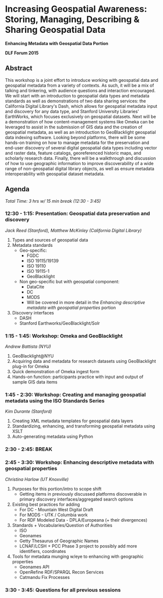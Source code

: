 # Increasing Geospatial Awareness: Storing, Managing, Describing & Sharing Geospatial Data
**Enhancing Metadata with Geospatial Data Portion**

**DLF Forum 2015**

## Abstract
This workshop is a joint effort to introduce working with geospatial data and geospatial metadata from a variety of contexts. As such, it will be a mix of talking and tinkering, with audience questions and interaction encouraged. We will start with an introduction to geospatial data types  and metadata standards as well as demonstrations of two data sharing services: the California Digital Library's Dash, which allows for geospatial metadata input and discovery for any data type, and Stanford University Libraries' EarthWorks, which focuses exclusively on geospatial datasets. Next will be a demonstration of how content-management systems like Omeka can be leveraged to assist in the submission of GIS data and the creation of geospatial metadata, as well as an introduction to GeoBlacklight geospatial data indexing software. Looking beyond platforms, there will be some hands-on training on how to manage metadata for the preservation and end-user discovery of several digital geospatial data types including vector and raster data, feature catalogs, georeferenced historic maps, and scholarly research data. Finally, there will be a walkthrough and discussion of how to use geographic information to improve discoverability of a wide range of non-geospatial digital library objects, as well as ensure metadata interoperability with geospatial dataset metadata.

## Agenda
_Total Time: 3 hrs w/ 15 min break (12:30 - 3:45)_

### **12:30 - 1:15:** Presentation: Geospatial data preservation and discovery
_Jack Reed (Stanford), Matthew McKinley (California Digital Library)_

1. Types and sources of geospatial data
2. Metadata standards
    - Geo-specific:
        - FGDC
        - ISO 19115/19139
        - ISO 19110
        - ISO 19115-1
        - GeoBlacklight
    - Non geo-specific but with geospatial component:
        - DataCite
        - DC
        - MODS
        - Will be covered in more detail in the _Enhancing descriptive metadata with geospatial properties_ portion
3. Discovery interfaces
    - DASH
    - Stanford Earthworks/GeoBlacklight/Solr

### **1:15 - 1:45:** Workshop: Omeka and GeoBlacklight
_Andrew Battista (NYU)_

1. GeoBlacklight@NYU
2. Acquiring data and metadata for research datasets using GeoBlacklight plug-in for Omeka
3. Quick demonstration of Omeka ingest form
4. Hands-on function: participants practice with input and output of sample GIS data items

### **1:45 - 2:30:** Workshop: Creating and managing geospatial metadata using the ISO Standards Series
_Kim Durante (Stanford)_

1. Creating XML metadata templates for geospatial data layers
2. Standardizing, enhancing, and transforming geospatial metadata using XSLT
3. Auto-generating metadata using Python


### **2:30 - 2:45:** BREAK


### **2:45 - 3:30:** Workshop: Enhancing descriptive metadata with geospatial properties
_Christina Harlow (UT Knoxville)_

1. Purposes for this portion/intro to scope shift
    - Getting items in previously discussed platforms discoverable in primary discovery interfaces/aggregated search options
2. Existing best practices for adding
    - For DC - Mountain West Digital Draft
    - For MODS - UTK / Columbia work
    - For RDF Modeled Data - DPLA/Europeana (+ their divergences)
3. Standards + Vocabularies/Question of Authorities
    - ISO
    - Geonames
    - Getty Thesaurus of Geographic Names
    - LCNAF/LCSH + PCC Phase 3 project to possibly add more identifiers, coordinates
4. Tools for metadata munging w/eye to enhancing with geographic properties
    - Geonames API
    - OpenRefine RDF/SPARQL Recon Services
    - Catmandu Fix Processes

### **3:30 - 3:45:** Questions for all previous sessions

